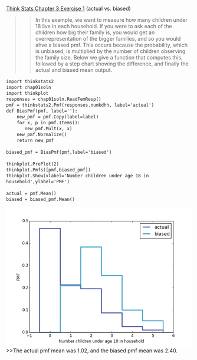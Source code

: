 [Think Stats Chapter 3 Exercise 1](http://greenteapress.com/thinkstats2/html/thinkstats2004.html#toc31) (actual vs. biased)

>>In this example, we want to measure how many children under 18 live in each household. If you were to ask each of the children how big their family is, you would get an overrepresentation of the bigger families, and so you would ahve a biased pmf. This occurs because the probability, which is unbiased, is multiplied by the number of children observing the family size. 
Below we give a function that computes this, followed by a step chart showing the difference, and finally the actual and biased mean output. 

```
import thinkstats2
import chap01soln
import thinkplot
responses = chap01soln.ReadFemResp()
pmf = thinkstats2.Pmf(responses.numkdhh, label='actual')
def BiasPmf(pmf, label=''):
    new_pmf = pmf.Copy(label=label)
    for x, p in pmf.Items():
       new_pmf.Mult(x, x)
    new_pmf.Normalize()
    return new_pmf

biased_pmf = BiasPmf(pmf,label='biased')

thinkplot.PrePlot(2)
thinkplot.Pmfs([pmf,biased_pmf])
thinkplot.Show(xlabel='Number children under age 18 in household',ylabel='PMF')

actual = pmf.Mean()
biased = biased_pmf.Mean()
```
<img src = "images/actualbiased.png">
>>The actual pmf mean was 1.02, and the biased pmf mean was 2.40. 

